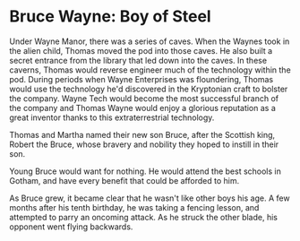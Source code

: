 # Bruce Wayne: Boy of Steel

Under Wayne Manor, there was a series of caves. When the Waynes took in the alien child,
Thomas moved the pod into those caves. He also built a secret entrance from the
library that led down into the caves. In these caverns, Thomas would reverse
engineer much of the technology within the pod. During periods when Wayne
Enterprises was floundering, Thomas would use the technology he'd discovered in
the Kryptonian craft to bolster the company. Wayne Tech would become the most
successful branch of the company and Thomas Wayne would enjoy a glorious reputation as
a great inventor thanks to this extraterrestrial technology.

Thomas and Martha named their new son Bruce, after the Scottish king, Robert the
Bruce, whose bravery and nobility they hoped to instill in their son.

Young Bruce would want for nothing. He would attend the best schools in Gotham,
and have every benefit that could be afforded to him.

As Bruce grew, it became clear that he wasn't like other boys his age. A few
months after his tenth birthday, he was taking a fencing lesson, and attempted
to parry an oncoming attack. As he struck the other blade, his opponent went
flying backwards.
